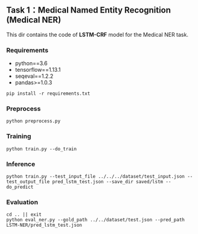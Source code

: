 ## Task 1：Medical Named Entity Recognition (Medical NER)

This dir contains the code of **LSTM-CRF** model for the Medical NER task.

### Requirements

- python==3.6
- tensorflow==1.13.1
- seqeval==1.2.2
- pandas>=1.0.3

```shell
pip install -r requirements.txt
```

### Preprocess 

```shell
python preprocess.py
```

### Training

```shell
python train.py --do_train
```

### Inference

```shell
python train.py --test_input_file ../../../dataset/test_input.json --test_output_file pred_lstm_test.json --save_dir saved/lstm --do_predict
```

### Evaluation

```shell
cd .. || exit 
python eval_ner.py --gold_path ../../dataset/test.json --pred_path LSTM-NER/pred_lstm_test.json
```
